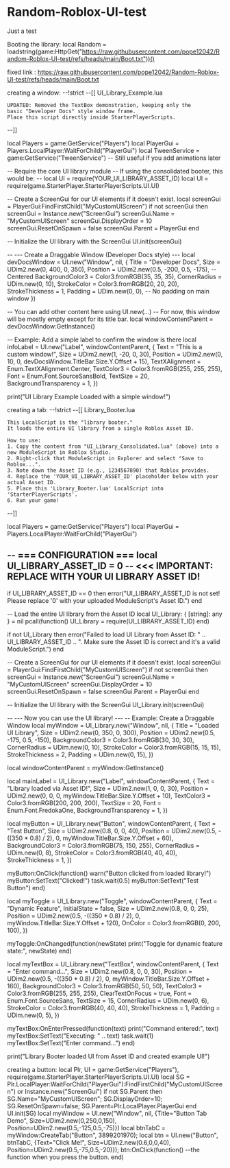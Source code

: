 # Random-Roblox-UI-test
Just a test




Booting the library:
local Random = loadstring(game:HttpGet("https://raw.githubusercontent.com/pope12042/Random-Roblox-UI-test/refs/heads/main/Boot.txt"))() 


fixed link : https://raw.githubusercontent.com/pope12042/Random-Roblox-UI-test/refs/heads/main/Boot.txt      


creating a window:
--!strict
--[[
    UI_Library_Example.lua

    UPDATED: Removed the TextBox demonstration, keeping only the
    basic "Developer Docs" style window frame.
    Place this script directly inside StarterPlayerScripts.
--]]

local Players = game:GetService("Players")
local PlayerGui = Players.LocalPlayer:WaitForChild("PlayerGui")
local TweenService = game:GetService("TweenService") -- Still useful if you add animations later

-- Require the core UI library module
-- If using the consolidated booter, this would be:
-- local UI = require(YOUR_UI_LIBRARY_ASSET_ID)
local UI = require(game.StarterPlayer.StarterPlayerScripts.UI.UI)


-- Create a ScreenGui for our UI elements if it doesn't exist.
local screenGui = PlayerGui:FindFirstChild("MyCustomUIScreen")
if not screenGui then
    screenGui = Instance.new("ScreenGui")
    screenGui.Name = "MyCustomUIScreen"
    screenGui.DisplayOrder = 10
    screenGui.ResetOnSpawn = false
    screenGui.Parent = PlayerGui
end

-- Initialize the UI library with the ScreenGui
UI.init(screenGui)

-- --- Create a Draggable Window (Developer Docs style) ---
local devDocsWindow = UI.new("Window", nil, {
    Title = "Developer Docs",
    Size = UDim2.new(0, 400, 0, 350),
    Position = UDim2.new(0.5, -200, 0.5, -175), -- Centered
    BackgroundColor3 = Color3.fromRGB(35, 35, 35),
    CornerRadius = UDim.new(0, 10),
    StrokeColor = Color3.fromRGB(20, 20, 20),
    StrokeThickness = 1,
    Padding = UDim.new(0, 0), -- No padding on main window
})

-- You can add other content here using UI.new(...)
-- For now, this window will be mostly empty except for its title bar.
local windowContentParent = devDocsWindow:GetInstance()

-- Example: Add a simple label to confirm the window is there
local infoLabel = UI.new("Label", windowContentParent, {
    Text = "This is a custom window!",
    Size = UDim2.new(1, -20, 0, 30),
    Position = UDim2.new(0, 10, 0, devDocsWindow.TitleBar.Size.Y.Offset + 15),
    TextXAlignment = Enum.TextXAlignment.Center,
    TextColor3 = Color3.fromRGB(255, 255, 255),
    Font = Enum.Font.SourceSansBold,
    TextSize = 20,
    BackgroundTransparency = 1,
})

print("UI Library Example Loaded with a simple window!")            



creating a tab:
--!strict
--[[
    Library_Booter.lua

    This LocalScript is the "library booter."
    It loads the entire UI library from a single Roblox Asset ID.

    How to use:
    1. Copy the content from "UI_Library_Consolidated.lua" (above) into a new ModuleScript in Roblox Studio.
    2. Right-click that ModuleScript in Explorer and select "Save to Roblox...".
    3. Note down the Asset ID (e.g., 1234567890) that Roblox provides.
    4. Replace the 'YOUR_UI_LIBRARY_ASSET_ID' placeholder below with your actual Asset ID.
    5. Place this 'Library_Booter.lua' LocalScript into 'StarterPlayerScripts'.
    6. Run your game!
--]]

local Players = game:GetService("Players")
local PlayerGui = Players.LocalPlayer:WaitForChild("PlayerGui")

-- === CONFIGURATION ===
local UI_LIBRARY_ASSET_ID = 0 -- <<< IMPORTANT: REPLACE WITH YOUR UI LIBRARY ASSET ID!
-------------------------

if UI_LIBRARY_ASSET_ID == 0 then
    error("UI_LIBRARY_ASSET_ID is not set! Please replace '0' with your uploaded ModuleScript's Asset ID.")
end

-- Load the entire UI library from the Asset ID
local UI_Library: { [string]: any } = nil
pcall(function()
    UI_Library = require(UI_LIBRARY_ASSET_ID)
end)

if not UI_Library then
    error("Failed to load UI Library from Asset ID: " .. UI_LIBRARY_ASSET_ID .. ". Make sure the Asset ID is correct and it's a valid ModuleScript.")
end

-- Create a ScreenGui for our UI elements if it doesn't exist.
local screenGui = PlayerGui:FindFirstChild("MyCustomUIScreen")
if not screenGui then
    screenGui = Instance.new("ScreenGui")
    screenGui.Name = "MyCustomUIScreen"
    screenGui.DisplayOrder = 10
    screenGui.ResetOnSpawn = false
    screenGui.Parent = PlayerGui
end

-- Initialize the UI library with the ScreenGui
UI_Library.init(screenGui)

-- --- Now you can use the UI library! ---
-- Example: Create a Draggable Window
local myWindow = UI_Library.new("Window", nil, {
    Title = "Loaded UI Library",
    Size = UDim2.new(0, 350, 0, 300),
    Position = UDim2.new(0.5, -175, 0.5, -150),
    BackgroundColor3 = Color3.fromRGB(30, 30, 30),
    CornerRadius = UDim.new(0, 10),
    StrokeColor = Color3.fromRGB(15, 15, 15),
    StrokeThickness = 2,
    Padding = UDim.new(0, 15),
})

local windowContentParent = myWindow:GetInstance()

local mainLabel = UI_Library.new("Label", windowContentParent, {
    Text = "Library loaded via Asset ID!",
    Size = UDim2.new(1, 0, 0, 30),
    Position = UDim2.new(0, 0, 0, myWindow.TitleBar.Size.Y.Offset + 10),
    TextColor3 = Color3.fromRGB(200, 200, 200),
    TextSize = 20,
    Font = Enum.Font.FredokaOne,
    BackgroundTransparency = 1,
})

local myButton = UI_Library.new("Button", windowContentParent, {
    Text = "Test Button",
    Size = UDim2.new(0.8, 0, 0, 40),
    Position = UDim2.new(0.5, -((350 * 0.8) / 2), 0, myWindow.TitleBar.Size.Y.Offset + 60),
    BackgroundColor3 = Color3.fromRGB(75, 150, 255),
    CornerRadius = UDim.new(0, 8),
    StrokeColor = Color3.fromRGB(40, 40, 40),
    StrokeThickness = 1,
})

myButton:OnClick(function()
    warn("Button clicked from loaded library!")
    myButton:SetText("Clicked!")
    task.wait(0.5)
    myButton:SetText("Test Button")
end)

local myToggle = UI_Library.new("Toggle", windowContentParent, {
    Text = "Dynamic Feature",
    InitialState = false,
    Size = UDim2.new(0.8, 0, 0, 25),
    Position = UDim2.new(0.5, -((350 * 0.8) / 2), 0, myWindow.TitleBar.Size.Y.Offset + 120),
    OnColor = Color3.fromRGB(0, 200, 100),
})

myToggle:OnChanged(function(newState)
    print("Toggle for dynamic feature state:", newState)
end)

local myTextBox = UI_Library.new("TextBox", windowContentParent, {
    Text = "Enter command...",
    Size = UDim2.new(0.8, 0, 0, 30),
    Position = UDim2.new(0.5, -((350 * 0.8) / 2), 0, myWindow.TitleBar.Size.Y.Offset + 160),
    BackgroundColor3 = Color3.fromRGB(50, 50, 50),
    TextColor3 = Color3.fromRGB(255, 255, 255),
    ClearTextOnFocus = true,
    Font = Enum.Font.SourceSans,
    TextSize = 15,
    CornerRadius = UDim.new(0, 6),
    StrokeColor = Color3.fromRGB(40, 40, 40),
    StrokeThickness = 1,
    Padding = UDim.new(0, 5),
})

myTextBox:OnEnterPressed(function(text)
    print("Command entered:", text)
    myTextBox:SetText("Executing: " .. text)
    task.wait(1)
    myTextBox:SetText("Enter command...")
end)

print("Library Booter loaded UI from Asset ID and created example UI!")                              




creating a button:
local Plr, UI = game:GetService("Players"), require(game.StarterPlayer.StarterPlayerScripts.UI.UI)
local SG = Plr.LocalPlayer:WaitForChild("PlayerGui"):FindFirstChild("MyCustomUIScreen") or Instance.new("ScreenGui")
if not SG.Parent then SG.Name="MyCustomUIScreen"; SG.DisplayOrder=10; SG.ResetOnSpawn=false; SG.Parent=Plr.LocalPlayer.PlayerGui end UI.init(SG)
local myWindow = UI.new("Window", nil, {Title="Button Tab Demo", Size=UDim2.new(0,250,0,150), Position=UDim2.new(0.5,-125,0.5,-75)})
local btnTabC = myWindow:CreateTab("Button", 3899201970); local btn = UI.new("Button", btnTabC, {Text="Click Me!", Size=UDim2.new(0.6,0,0,40), Position=UDim2.new(0.5,-75,0.5,-20)}); btn:OnClick(function()
--the function when you press the button.
end)
